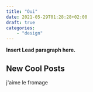 ```yaml
---
title: "Oui"
date: 2021-05-29T01:28:28+02:00
draft: true
categories:
    - "design"
---
```


**Insert Lead paragraph here.**

## New Cool Posts

j'aime le fromage